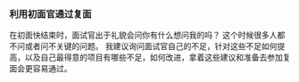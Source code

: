 

### 利用初面官通过复面
在初面快结束时，面试官出于礼貌会问你有什么想问我的吗？
这个时候很多人都不问或者问不关键的问题。
我建议询问面试官自己的不足，针对这些不足如何提高，以及自己最得意的项目有哪些不足，如何改进，拿着这些建议和准备去参加复面会更容易通过。
